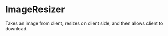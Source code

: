 # ImageResizer

Takes an image from client, resizes on client side, and then allows client to download.
